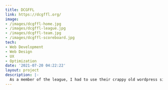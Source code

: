 ```yaml
---
title: DCGFFL
link: https://dcgffl.org/
image: 
- /images/dcgffl-home.jpg
- /images/dcgffl-league.jpg
- /images/dcgffl-team.jpg
- /images/dcgffl-scoreboard.jpg
tech: 
- Web Development
- Web Design
- UX
- Optimization
date: '2021-07-20 04:22:22'
layout: project
description: |-
  As a member of the league, I had to use their crappy old wordpress site and I was thrilled when they put out a RFP for their new site. I built this on my speed and search engine optimized Jekyll template and gave them a custom CMS to manage both on and off field communications. Every single line of text and image is fully editable and they will never have to worry about plugin updates or security so they can focus on their mission instead of bugs. [Read more](/study/dcgffl/) about my approach to the design and user flows.
---
```

  